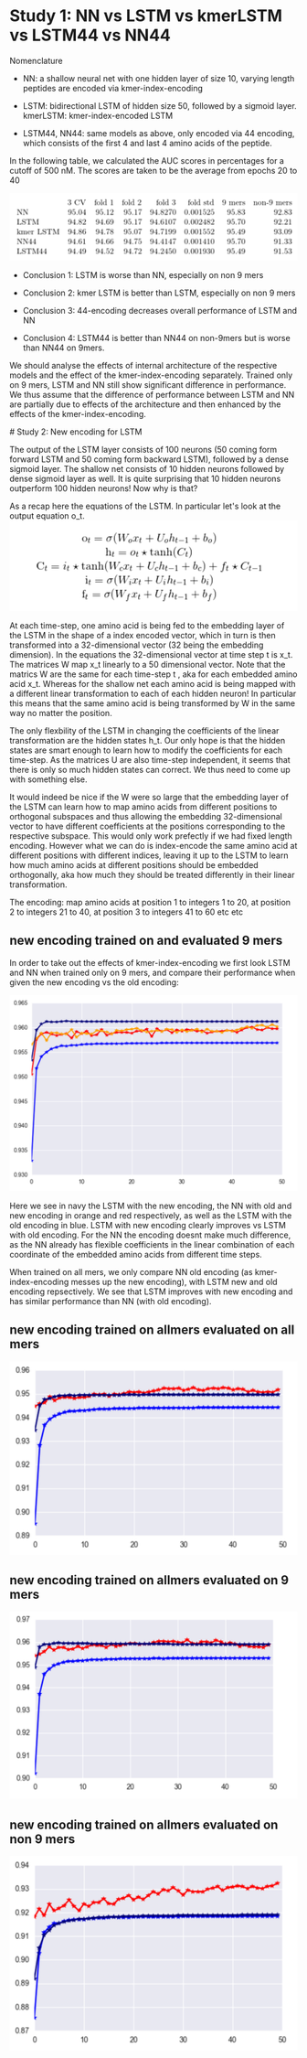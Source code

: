 # Study 1: NN vs LSTM vs kmerLSTM vs LSTM44 vs NN44

Nomenclature

* NN: a shallow neural net with one hidden layer of size 10, varying length peptides are encoded via kmer-index-encoding 

* LSTM: bidirectional LSTM of hidden size 50, followed by a sigmoid layer.
kmerLSTM: kmer-index-encoded LSTM 

* LSTM44, NN44: same models as above, only encoded via 44 encoding, which consists of the first 4 and last 4 amino acids of the peptide. 

In the following table, we calculated the AUC scores in percentages for a cutoff of 500 nM. The scores are taken to be the average from epochs 20 to 40

![](https://github.com/giancarlok/nips-compbio-paper-2016/blob/master/paper-documents/table.png)


* Conclusion 1: LSTM is worse than NN, especially on non 9 mers

* Conclusion 2: kmer LSTM is better than LSTM, especially on non 9 mers

* Conclusion 3: 44-encoding decreases overall performance of LSTM and NN

* Conclusion 4: LSTM44 is better than NN44 on non-9mers but is worse than NN44 on 9mers.

We should analyse the effects of internal architecture of the respective models and the effect of the kmer-index-encoding separately. Trained only on 9 mers, LSTM and NN still show significant difference in performance. We thus assume that the difference of performance between LSTM and NN are partially due to effects of the architecture and then enhanced by the effects of the kmer-index-encoding. 

# Study 2: New encoding for LSTM


The output of the LSTM layer consists of 100 neurons (50 coming form forward LSTM and 50 coming form backward LSTM), followed by a dense sigmoid layer. The shallow net consists of 10 hidden neurons followed by dense sigmoid layer as well. It is quite surprising that 10 hidden neurons outperform 100 hidden neurons! Now why is that? 

As a recap here the equations of the LSTM. In particular let's look at the output equation o_t.  
![](https://github.com/giancarlok/nips-compbio-paper-2016/blob/master/paper-documents/Screen%20Shot%202016-10-25%20at%2009.25.43.png)

At each time-step, one amino acid is being fed to the embedding layer of the LSTM in the shape of a index encoded vector, which in turn is then transformed into a 32-dimensional vector (32 being the embedding dimension). In the equations the 32-dimensional vector at time step t is x_t. The matrices W map x_t linearly to a 50 dimensional vector. Note that the matrics W are the same for each time-step t , aka for each embedded amino acid x_t. Whereas for the shallow net each amino acid is being mapped with a different linear transformation to each of each hidden neuron! In particular this means that the same amino acid is being transformed by W in the same way no matter the position.

The only flexbility of the LSTM in changing the coefficients of the linear transformation are the hidden states h_t. Our only hope is that the hidden states are smart enough to learn how to modify the coefficients for each time-step. As the matrices U are also time-step independent, it seems that there is only so much hidden states can correct. We thus need to come up with something else. 

It would indeed be nice if the W were so large that the embedding layer of the LSTM can learn how to map amino acids from different positions to orthogonal subspaces and thus allowing the embedding 32-dimensional vector to have different coefficients at the positions corresponding to the respective subspace. This would only work prefectly if we had fixed length encoding. However what we can do is index-encode the same amino acid at different positions with different indices, leaving it up to the LSTM to learn how much amino acids at different positions should be embedded orthogonally, aka how much they should be treated differently in their linear transformation.  

The encoding: map amino acids at position 1 to integers 1 to 20, at position 2 to integers 21 to 40, at position 3 to integers 41 to 60 etc etc

## new encoding trained on and evaluated 9 mers

In order to take out the effects of kmer-index-encoding we first look LSTM and NN when trained only on 9 mers, and compare their performance when given the new encoding vs the old encoding:

![](https://github.com/giancarlok/nips-compbio-paper-2016/blob/master/paper-documents/new%20embedding%20.png)

Here we see in navy the LSTM with the new encoding, the NN with old and new encoding in orange and red respectively, as well as the LSTM with the old encoding in blue. LSTM with new encoding clearly improves vs LSTM with old encoding. For the NN the encoding doesnt make much difference, as the NN already has flexible coefficients in the linear combination of each coordinate of the embedded amino acids from different time steps. 

When trained on all mers, we only compare NN old encoding (as kmer-index-encoding messes up the new encoding), with LSTM new and old encoding repsectively. We see that LSTM improves with new encoding and has similar performance than NN (with old encoding). 

## new encoding trained on allmers evaluated on all mers

![](https://github.com/giancarlok/nips-compbio-paper-2016/blob/master/paper-documents/new%20embedding%20trained%20on%20all%20mers.png)


## new encoding trained on allmers evaluated on 9 mers

![](https://github.com/giancarlok/nips-compbio-paper-2016/blob/master/paper-documents/new%20encoding%20trained%20on%20all%20mers%20evaluated%20on%209%20mers.png)

## new encoding trained on allmers evaluated on non 9 mers

![](https://github.com/giancarlok/nips-compbio-paper-2016/blob/master/paper-documents/new%20encoding%20trained%20on%20all%20mers%20evaluated%20on%20non%209%20mers.png)
